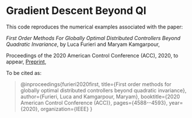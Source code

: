 # Gradient Descent Beyond QI
This code reproduces the numerical examples associated with the paper:

*First Order Methods For Globally Optimal Distributed Controllers Beyond Quadratic Invariance*, by Luca Furieri and  Maryam Kamgarpour,

Proceedings of the 2020 American Control Conference (ACC), 2020, to appear, [Preprint](https://arxiv.org/abs/1909.10999),


To be cited as:

> @inproceedings{furieri2020first,
>  title={First order methods for globally optimal distributed controllers beyond quadratic invariance},
>  author={Furieri, Luca and Kamgarpour, Maryam},
>  booktitle={2020 American Control Conference (ACC)},
>  pages={4588--4593},
>  year={2020},
>  organization={IEEE}
>}
